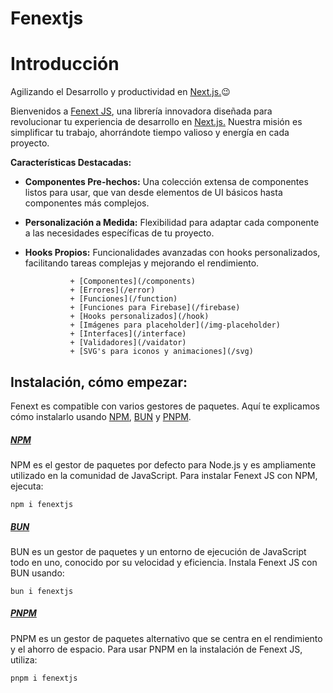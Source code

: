 # Fenextjs

# Introducción

Agilizando el Desarrollo y productividad en [Next.js.](https://nextjs.org/)😉

Bienvenidos a [Fenext JS](https://www.npmjs.com/package/fenextjs), una librería innovadora diseñada para revolucionar tu experiencia de desarrollo en [Next.js.](https://nextjs.org/) Nuestra misión es simplificar tu trabajo, ahorrándote tiempo valioso y energía en cada proyecto.

**Características Destacadas:**

- **Componentes Pre-hechos:** Una colección extensa de componentes listos para usar, que van desde elementos de UI básicos hasta componentes más complejos.
- **Personalización a Medida:** Flexibilidad para adaptar cada componente a las necesidades específicas de tu proyecto.
- **Hooks Propios:** Funcionalidades avanzadas con hooks personalizados, facilitando tareas complejas y mejorando el rendimiento.

                + [Componentes](/components)
                + [Errores](/error)
                + [Funciones](/function)
                + [Funciones para Firebase](/firebase)
                + [Hooks personalizados](/hook)
                + [Imágenes para placeholder](/img-placeholder)
                + [Interfaces](/interface)
                + [Validadores](/vaidator)
                + [SVG's para iconos y animaciones](/svg)

## Instalación, cómo empezar:

Fenext es compatible con varios gestores de paquetes. Aquí te explicamos cómo instalarlo usando [NPM](https://www.npmjs.com/), [BUN](https://bun.sh/) y [PNPM](https://pnpm.io/).

##### [NPM](https://www.npmjs.com/)

NPM es el gestor de paquetes por defecto para Node.js y es ampliamente utilizado en la comunidad de JavaScript. Para instalar Fenext JS con NPM, ejecuta:

```code copy
npm i fenextjs
```

##### [BUN](https://bun.sh/)

BUN es un gestor de paquetes y un entorno de ejecución de JavaScript todo en uno, conocido por su velocidad y eficiencia. Instala Fenext JS con BUN usando:

```code copy
bun i fenextjs
```

##### **[PNPM](https://pnpm.io/)**

PNPM es un gestor de paquetes alternativo que se centra en el rendimiento y el ahorro de espacio. Para usar PNPM en la instalación de Fenext JS, utiliza:

```code copy
pnpm i fenextjs
```
